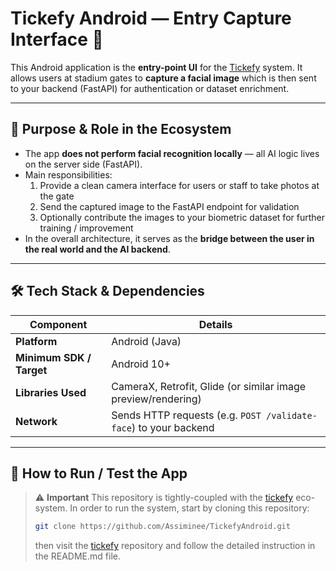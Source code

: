 # Tickefy Android — Entry Capture Interface 📸

This Android application is the **entry-point UI** for the [Tickefy](https://github.com/Assiminee/Tickefy) system. It allows users at stadium gates to **capture a facial image** which is then sent to your backend (FastAPI) for authentication or dataset enrichment.


---

## 🧩 Purpose & Role in the Ecosystem

- The app **does not perform facial recognition locally** — all AI logic lives on the server side (FastAPI).  
- Main responsibilities:
  1. Provide a clean camera interface for users or staff to take photos at the gate  
  2. Send the captured image to the FastAPI endpoint for validation  
  3. Optionally contribute the images to your biometric dataset for further training / improvement  
- In the overall architecture, it serves as the **bridge between the user in the real world and the AI backend**.

---

## 🛠 Tech Stack & Dependencies

| Component | Details |
|-----------|---------|
| **Platform** | Android (Java) |
| **Minimum SDK / Target** | Android 10+ |
| **Libraries Used** | CameraX, Retrofit, Glide (or similar image preview/rendering) |
| **Network** | Sends HTTP requests (e.g. `POST /validate-face`) to your backend |

---

## 🚀 How to Run / Test the App

> ⚠️ **Important**
> This repository is tightly-coupled with the [tickefy](https://github.com/Assiminee/Tickefy) eco-system.
> In order to run the system, start by cloning this repository:
> ```bash
> git clone https://github.com/Assiminee/TickefyAndroid.git
> ```
> then visit the [tickefy](https://github.com/Assiminee/Tickefy) repository and follow the detailed instruction in the README.md file.

